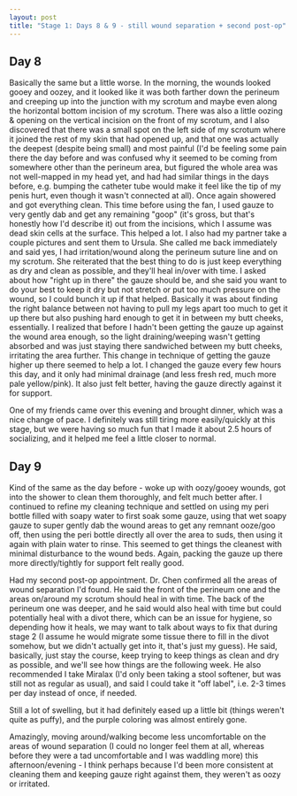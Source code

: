 ```yaml
---
layout: post
title: "Stage 1: Days 8 & 9 - still wound separation + second post-op"
---
```


## Day 8

Basically the same but a little worse. In the morning, the wounds looked gooey and oozey, and it looked like it was both farther down the perineum and creeping up into the junction with my scrotum and maybe even along the horizontal bottom incision of my scrotum. There was also a little oozing & opening on the vertical incision on the front of my scrotum, and I also discovered that there was a small spot on the left side of my scrotum where it joined the rest of my skin that had opened up, and that one was actually the deepest (despite being small) and most painful (I'd be feeling some pain there the day before and was confused why it seemed to be coming from somewhere other than the perineum area, but figured the whole area was not well-mapped in my head yet, and had had similar things in the days before, e.g. bumping the catheter tube would make it feel like the tip of my penis hurt, even though it wasn't connected at all). Once again showered and got everything clean. This time before using the fan, I used gauze to very gently dab and get any remaining "goop" (it's gross, but that's honestly how I'd describe it) out from the incisions, which I assume was dead skin cells at the surface. This helped a lot. I also had my partner take a couple pictures and sent them to Ursula. She called me back immediately and said yes, I had irritation/wound along the perineum suture line and on my scrotum. She reiterated that the best thing to do is just keep everything as dry and clean as possible, and they'll heal in/over with time. I asked about how "right up in there" the gauze should be, and she said you want to do your best to keep it dry but not stretch or put too much pressure on the wound, so I could bunch it up if that helped. Basically it was about finding the right balance between not having to pull my legs apart too much to get it up there but also pushing hard enough to get it in between my butt cheeks, essentially. I realized that before I hadn't been getting the gauze up against the wound area enough, so the light draining/weeping wasn't getting absorbed and was just staying there sandwiched between my butt cheeks, irritating the area further. This change in technique of getting the gauze higher up there seemed to help a lot. I changed the gauze every few hours this day, and it only had minimal drainage (and less fresh red, much more pale yellow/pink). It also just felt better, having the gauze directly against it for support.

One of my friends came over this evening and brought dinner, which was a nice change of pace. I definitely was still tiring more easily/quickly at this stage, but we were having so much fun that I made it about 2.5 hours of socializing, and it helped me feel a little closer to normal.

## Day 9

Kind of the same as the day before - woke up with oozy/gooey wounds, got into the shower to clean them thoroughly, and felt much better after. I continued to refine my cleaning technique and settled on using my peri bottle filled with soapy water to first soak some gauze, using that wet soapy gauze to super gently dab the wound areas to get any remnant ooze/goo off, then using the peri bottle directly all over the area to suds, then using it again with plain water to rinse. This seemed to get things the cleanest with minimal disturbance to the wound beds. Again, packing the gauze up there more directly/tightly for support felt really good.

Had my second post-op appointment. Dr. Chen confirmed all the areas of wound separation I'd found. He said the front of the perineum one and the areas on/around my scrotum should heal in with time. The back of the perineum one was deeper, and he said would also heal with time but could potentially heal with a divot there, which can be an issue for hygiene, so depending how it heals, we may want to talk about ways to fix that during stage 2 (I assume he would migrate some tissue there to fill in the divot somehow, but we didn't actually get into it, that's just my guess). He said, basically, just stay the course, keep trying to keep things as clean and dry as possible, and we'll see how things are the following week. He also recommended I take Miralax (I'd only been taking a stool softener, but was still not as regular as usual), and said I could take it "off label", i.e. 2-3 times per day instead of once, if needed.

Still a lot of swelling, but it had definitely eased up a little bit (things weren't quite as puffy), and the purple coloring was almost entirely gone.

Amazingly, moving around/walking become less uncomfortable on the areas of wound separation (I could no longer feel them at all, whereas before they were a tad uncomfortable and I was waddling more) this afternoon/evening - I think perhaps because I'd been more consistent at cleaning them and keeping gauze right against them, they weren't as oozy or irritated.
